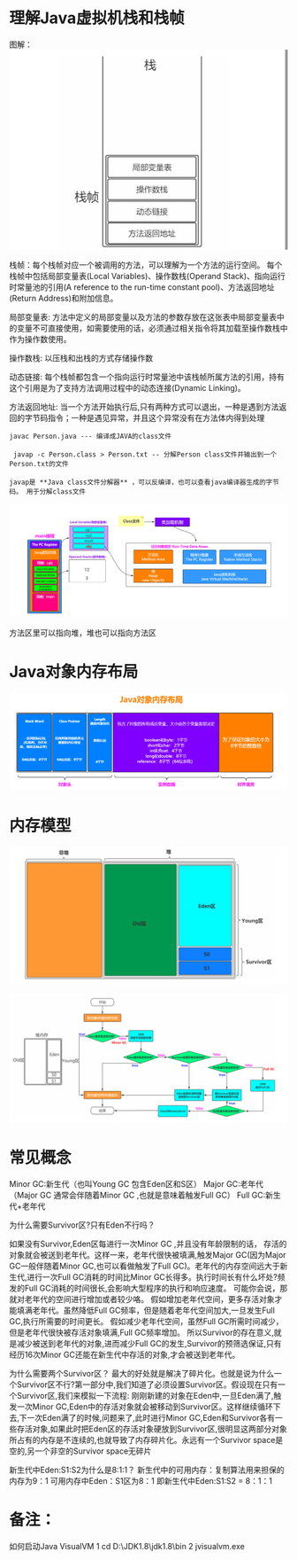 # 理解Java虚拟机栈和栈帧

图解：
![image.png](./assets/1667698150946-image.png)

栈帧：每个栈帧对应一个被调用的方法，可以理解为一个方法的运行空间。
每个栈帧中包括局部变量表(Local Variables)、操作数栈(Operand Stack)、指向运行时常量池的引用(A reference to the run-time constant pool)、方法返回地址(Return Address)和附加信息。

局部变量表:
方法中定义的局部变量以及方法的参数存放在这张表中局部变量表中的变量不可直接使用，如需要使用的话，必须通过相关指令将其加载至操作数栈中作为操作数使用。

操作数栈:
以压栈和出栈的方式存储操作数

动态链接:
每个栈帧都包含一个指向运行时常量池中该栈帧所属方法的引用，持有这个引用是为了支持方法调用过程中的动态连接(Dynamic Linking)。

方法返回地址:
当一个方法开始执行后,只有两种方式可以退出，一种是遇到方法返回的字节码指令；一种是遇见异常，并且这个异常没有在方法体内得到处理

```
javac Person.java --- 编译成JAVA的class文件

 javap -c Person.class > Person.txt -- 分解Person class文件并输出到一个Person.txt的文件

javap是 **Java class文件分解器** ，可以反编译，也可以查看java编译器生成的字节码。 用于分解class文件
```

![image.png](./assets/1667700516012-image.png)

方法区里可以指向堆，堆也可以指向方法区

# Java对象内存布局

![image.png](./assets/1667700740954-image.png)

# 内存模型

![image.png](./assets/1667701319237-image.png)

![image.png](./assets/1667701642308-image.png)

# 常见概念

Minor GC:新生代（也叫Young GC 包含Eden区和S区）
Major GC:老年代 （Major GC 通常会伴随着Minor GC ,也就是意味着触发Full GC）
Full GC:新生代+老年代

为什么需要Survivor区?只有Eden不行吗？

如果没有Survivor,Eden区每进行一次Minor GC ,并且没有年龄限制的话， 存活的对象就会被送到老年代。这样一来，老年代很快被填满,触发Major GC(因为Major GC一般伴随着Minor GC,也可以看做触发了Full GC)。老年代的内存空间远大于新生代,进行一次Full GC消耗的时间比Minor GC长得多。执行时间长有什么坏处?频发的Full GC消耗的时间很长,会影响大型程序的执行和响应速度。
可能你会说，那就对老年代的空间进行增加或者较少咯。
假如增加老年代空间，更多存活对象才能填满老年代。虽然降低Full GC频率，但是随着老年代空间加大,一旦发生Full GC,执行所需要的时间更长。
假如减少老年代空间，虽然Full GC所需时间减少，但是老年代很快被存活对象填满,Full GC频率增加。
所以Survivor的存在意义,就是减少被送到老年代的对象,进而减少Full GC的发生,Survivor的预筛选保证,只有经历16次Minor GC还能在新生代中存活的对象,才会被送到老年代。

为什么需要两个Survivor区？
最大的好处就是解决了碎片化。也就是说为什么一个Survivor区不行?第一部分中,我们知道了必须设置Survivor区。假设现在只有一个Survivor区,我们来模拟一下流程:
刚刚新建的对象在Eden中,一旦Eden满了,触发一次Minor GC,Eden中的存活对象就会被移动到Survivor区。这样继续循环下去,下一次Eden满了的时候,问题来了,此时进行Minor GC,Eden和Survivor各有一些存活对象,如果此时把Eden区的存活对象硬放到Survivor区,很明显这两部分对象所占有的内存是不连续的,也就导致了内存碎片化。永远有一个Survivor space是空的,另一个非空的Survivor space无碎片

新生代中Eden:S1:S2为什么是8:1:1？
新生代中的可用内存：复制算法用来担保的内存为9：1
可用内存中Eden：S1区为8：1
即新生代中Eden:S1:S2 = 8：1：1

# 备注：

如何启动Java VisualVM
1 cd D:\JDK1.8\jdk1.8\bin
2  jvisualvm.exe


